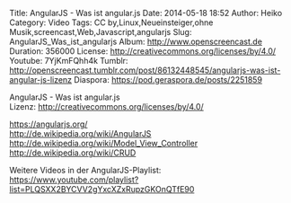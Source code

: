 Title: AngularJS - Was ist angular.js
Date: 2014-05-18 18:52
Author: Heiko
Category: Video
Tags: CC by,Linux,Neueinsteiger,ohne Musik,screencast,Web,Javascript,angularjs
Slug: AngularJS_Was_ist_angularjs
Album: http://www.openscreencast.de
Duration: 356000
License: http://creativecommons.org/licenses/by/4.0/
Youtube: 7YjKmFQhh4k
Tumblr: http://openscreencast.tumblr.com/post/86132448545/angularjs-was-ist-angular-js-lizenz
Diaspora: https://pod.geraspora.de/posts/2251859

AngularJS - Was ist angular.js  
Lizenz: <http://creativecommons.org/licenses/by/4.0/>  
  
<https://angularjs.org/>  
<http://de.wikipedia.org/wiki/AngularJS>  
<http://de.wikipedia.org/wiki/Model_View_Controller>  
<http://de.wikipedia.org/wiki/CRUD>  
  
Weitere Videos in der AngularJS-Playlist:  
<https://www.youtube.com/playlist?list=PLQSXX2BYCVV2gYxcXZxRupzGKOnQTfE90>  
  

